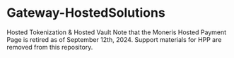 # Gateway-HostedSolutions
Hosted Tokenization & Hosted Vault
Note that the Moneris Hosted Payment Page is retired as of September 12th, 2024. Support materials for HPP are removed from this repository.
